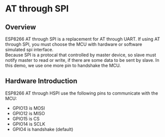# AT through SPI

## Overview
ESP8266 AT through SPI is a replacement for AT through UART. If using AT through SPI, you must choose the MCU with hardware or software simulated spi interface.  
Because SPI is a protocal that controlled by master device, so slave must notify master to read or write, if there are some data to be sent by slave. In this demo, we use one more pin to handshake the MCU. 

## Hardware Introduction
ESP8266 AT through HSPI use the following pins to communicate with the MCU:  

* GPIO13 is MOSI  
* GPIO12 is MISO  
* GPIO15 is CS  
* GPIO14 is SCLK  
* GPIO4 is handshake (default)


